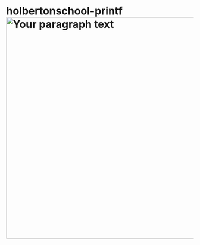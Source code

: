 # holbertonschool-printf<img width="595" alt="Your paragraph text" src="https://github.com/marwenrebah/holbertonschool-printf/assets/133456502/5d33df7a-b444-4ec4-a3db-bfc4b7ab6b84">
